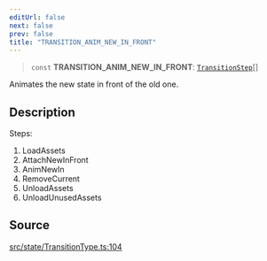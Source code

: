 ```yaml
---
editUrl: false
next: false
prev: false
title: "TRANSITION_ANIM_NEW_IN_FRONT"
---
```


> `const` **TRANSITION\_ANIM\_NEW\_IN\_FRONT**: [`TransitionStep`](/api/enumerations/transitionstep/)[]

Animates the new state in front of the old one.

## Description

Steps:
1. LoadAssets
2. AttachNewInFront
3. AnimNewIn
4. RemoveCurrent
5. UnloadAssets
6. UnloadUnusedAssets

## Source

[src/state/TransitionType.ts:104](https://github.com/relishinc/dill-pixel/blob/543438455c9a47928084300159416186c2aa1095/src/state/TransitionType.ts#L104)
